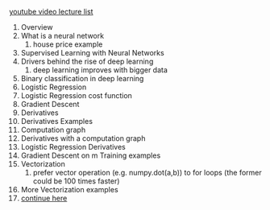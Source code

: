 [youtube video lecture list](https://www.youtube.com/watch?v=7PiK4wtfvbA&list=PLBAGcD3siRDguyYYzhVwZ3tLvOyyG5k6K)

1. Overview
2. What is a neural network
   1. house price example
3. Supervised Learning with Neural Networks
4. Drivers behind the rise of deep learning
   1. deep learning improves with bigger data
5. Binary classification in deep learning
6. Logistic Regression
7. Logistic Regression cost function
8. Gradient Descent
9. Derivatives
10. Derivatives Examples
11. Computation graph
12. Derivatives with a computation graph
13. Logistic Regression Derivatives
14. Gradient Descent on m Training examples
15. Vectorization
    1. prefer vector operation (e.g. numpy.dot(a,b)) to for loops (the former could be 100 times faster)
16. More Vectorization examples
17. [continue here](https://www.youtube.com/watch?v=MDRnIjPiD_4&list=PLBAGcD3siRDguyYYzhVwZ3tLvOyyG5k6K&index=17)

